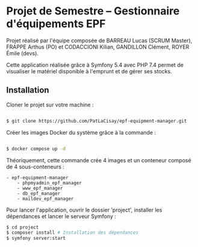 # Projet de Semestre – Gestionnaire d'équipements EPF

Projet réalisé par l'équipe composée de BARREAU Lucas (SCRUM Master), FRAPPE Arthus (PO) et CODACCIONI Kilian, GANDILLON Clément, ROYER Émile (devs).

Cette application réalisée grâce à Symfony 5.4 avec PHP 7.4 permet de visualiser le matériel disponible à l'emprunt et de gérer ses stocks.

## Installation

Cloner le projet sur votre machine :

```sh

$ git clone https://github.com/PatLaCisay/epf-equipment-manager.git

```

Créer les images Docker du système grâce à la commande :

```sh

$ docker compose up -d

```
Théoriquement, cette commande crée 4 images et un conteneur composé de 4 sous-conteneurs :

    - epf-equipment-manager
        - phpmyadmin_epf_manager
        - www_epf_manager
        - db_epf_manager
        - maildev_epf_manager

Pour lancer l'application, ouvrir le dossier 'project', installer les dépendances
et lancer le serveur Symfony :

```sh
$ cd project
$ composer install # Installation des dépendances
$ symfony server:start
```
